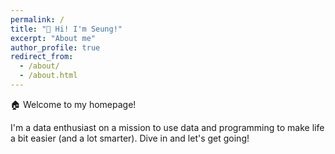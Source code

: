 ```yaml
---
permalink: /
title: "🙌 Hi! I'm Seung!"
excerpt: "About me"
author_profile: true
redirect_from: 
  - /about/
  - /about.html
---
```


🏠 Welcome to my homepage!

I'm a data enthusiast on a mission to use data and programming to make life a bit easier (and a lot smarter).
Dive in and let's get going!
